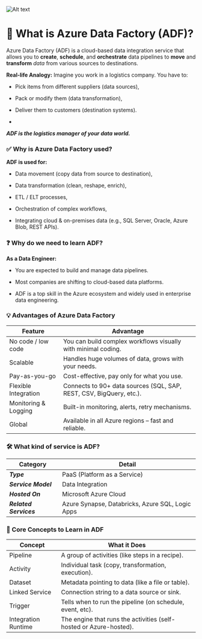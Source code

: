 ![Alt text](https://miro.medium.com/v2/format:webp/1*X0_s8C5ZsnJreHZMl_JS8w.png)
# 🔷 What is Azure Data Factory (ADF)?
Azure Data Factory (ADF) is a cloud-based data integration service that allows you to **create**, **schedule**, and **orchestrate** data pipelines to **move** and **transform** *data* from various sources to destinations.

**Real-life Analogy:**
Imagine you work in a logistics company. You have to:

- Pick items from different suppliers (data sources),

- Pack or modify them (data transformation),

- Deliver them to customers (destination systems).
*
***ADF is the logistics manager of your data world.***

### ✅ Why is Azure Data Factory used?
**ADF is used for:**
- Data movement (copy data from source to destination),

- Data transformation (clean, reshape, enrich),

- ETL / ELT processes,

- Orchestration of complex workflows,

- Integrating cloud & on-premises data (e.g., SQL Server, Oracle, Azure Blob, REST APIs).

### ❓ Why do we need to learn ADF?
**As a Data Engineer:**
- You are expected to build and manage data pipelines.

- Most companies are shifting to cloud-based data platforms.

- ADF is a top skill in the Azure ecosystem and widely used in enterprise data engineering.

### 💡 Advantages of Azure Data Factory
|**Feature** |	**Advantage** |
|--------|-------------|
| No code / low code |	You can build complex workflows visually with minimal coding. |
| Scalable	| Handles huge volumes of data, grows with your needs. |
| Pay-as-you-go |	Cost-effective, pay only for what you use. |
| Flexible Integration	| Connects to 90+ data sources (SQL, SAP, REST, CSV, BigQuery, etc.).|
| Monitoring & Logging |	Built-in monitoring, alerts, retry mechanisms.|
|Global |	Available in all Azure regions – fast and reliable.|

### 🛠️ What kind of service is ADF?
|**Category** |	**Detail** |
|---------|--------|
| ***Type*** |	PaaS (Platform as a Service) |
|***Service Model***|	Data Integration |
|***Hosted On*** |	Microsoft Azure Cloud |
|***Related Services***|	Azure Synapse, Databricks, Azure SQL, Logic Apps |

### 🧠 Core Concepts to Learn in ADF 
| **Concept** |	**What it Does** |
|-------------|------------------|
| Pipeline |	A group of activities (like steps in a recipe).|
| Activity |	Individual task (copy, transformation, execution).|
| Dataset |	Metadata pointing to data (like a file or table).
| Linked Service |	Connection string to a data source or sink.|
|Trigger |	Tells when to run the pipeline (on schedule, event, etc).|
|Integration Runtime|	The engine that runs the activities (self-hosted or Azure-hosted).|



